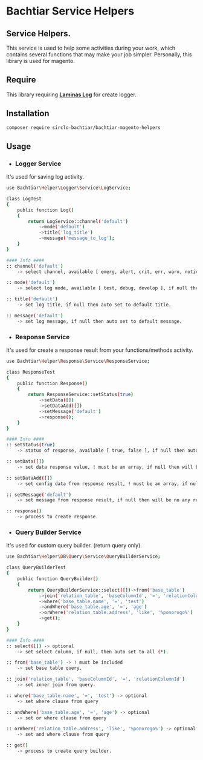 # Bachtiar Service Helpers

## Service Helpers.
This service is used to help some activities during your work, which contains several functions that may make your job simpler.
Personally, this library is used for magento.

## Require
This library requiring **[Laminas Log](https://github.com/laminas/laminas-log)** for create logger.
## Installation

```bash
composer require sirclo-bachtiar/bachtiar-magento-helpers
```

## Usage
- ### Logger Service
It's used for saving log activity.
```bash
use Bachtiar\Helper\Logger\Service\LogService;

class LogTest
{
    public function Log()
    {
        return LogService::channel('default')
            ->mode('default')
            ->title('log_title')
            ->message('message_to_log');
    }
}

#### Info ####
:: channel('default')
    -> select channel, available [ emerg, alert, crit, err, warn, notice, info ], if null then auto set to default.

:: mode('default')
    -> select log mode, available [ test, debug, develop ], if null then auto set to default.

:: title('default')
    -> set log title, if null then auto set to default title.

:: message('default')
    -> set log message, if null then auto set to default message.

```

- ### Response Service
It's used for create a response result from your functions/methods activity.
```bash
use Bachtiar\Helper\Response\Service\ResponseService;

class ResponseTest
{
    public function Response()
    {
        return ResponseService::setStatus(true)
            ->setData([])
            ->setDataAdd([])
            ->setMessage('default')
            ->response();
    }
}

#### Info ####
:: setStatus(true)
    -> status of response, available [ true, false ], if null then auto set to true.

:: setData([])
    -> set data response value, ! must be an array, if null then will be set to an empty array.

:: setDataAdd([])
    -> set config data from response result, ! must be an array, if null then will be set to an empty array.

:: setMessage('default')
    -> set message from response result, if null then will be no any response message.

:: response()
    -> process to create response.

```

- ### Query Builder Service
It's used for custom query builder. (return query only).
```bash
use Bachtiar\Helper\DB\Query\Service\QueryBuilderService;

class QueryBuilderTest
{
    public function QueryBuilder()
    {
        return QueryBuilderService::select([])->from('base_table')
            ->join('relation_table', 'baseColumnId', '=', 'relationColumnId')
            ->where('base_table.name', '=', 'test')
            ->andWhere('base_table.age', '=', 'age')
            ->orWhere('relation_table.address', 'like', '%ponorogo%')
            ->get();
    }
}

#### Info ####
:: select([]) -> optional
    -> set select column, if null, then auto set to all (*).

:: from('base_table') -> ! must be included
    -> set base table query.

:: join('relation_table', 'baseColumnId', '=', 'relationColumnId')
    -> set inner join from query.

:: where('base_table.name', '=', 'test') -> optional
    -> set where clause from query

:: andWhere('base_table.age', '=', 'age') -> optional
    -> set or where clause from query

:: orWhere('relation_table.address', 'like', '%ponorogo%') -> optional
    -> set and where clause from query

:: get()
    -> process to create query builder.
```
